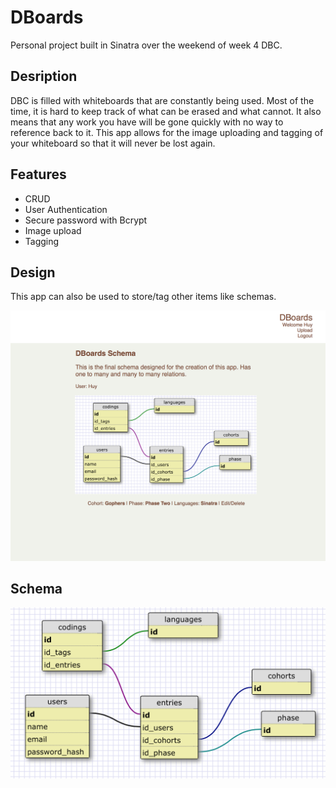 # DBoards

Personal project built in Sinatra over the weekend of week 4 DBC.

## Desription

DBC is filled with whiteboards that are constantly being used.  Most of the time, it is hard to keep track of what can be erased and what cannot.  It also means that any work you have will be gone quickly with no way to reference back to it.  This app allows for the image uploading and tagging of your whiteboard so that it will never be lost again.

## Features

* CRUD
* User Authentication
* Secure password with Bcrypt
* Image upload
* Tagging

## Design

This app can also be used to store/tag other items like schemas.

![design](public/design.png)

## Schema

![schema](public/schema.png)